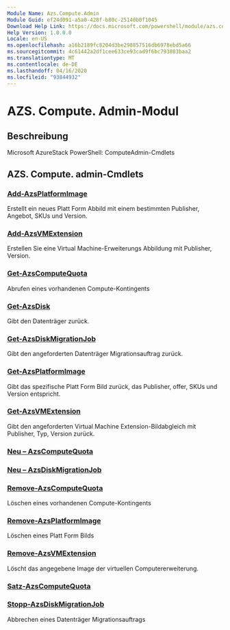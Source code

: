 ```yaml
---
Module Name: Azs.Compute.Admin
Module Guid: ef24d091-a5a0-428f-b80c-25140b0f1045
Download Help Link: https://docs.microsoft.com/powershell/module/azs.compute.admin
Help Version: 1.0.0.0
Locale: en-US
ms.openlocfilehash: a16b2189fc8204d3be298857516db6978ebd5a66
ms.sourcegitcommit: 4c61442a2df1cee633ce93cad9f6bc793803baa2
ms.translationtype: MT
ms.contentlocale: de-DE
ms.lasthandoff: 04/16/2020
ms.locfileid: "93844932"
---
```

# AZS. Compute. Admin-Modul
## Beschreibung
Microsoft AzureStack PowerShell: ComputeAdmin-Cmdlets

## AZS. Compute. admin-Cmdlets
### [Add-AzsPlatformImage](Add-AzsPlatformImage.md)
Erstellt ein neues Platt Form Abbild mit einem bestimmten Publisher, Angebot, SKUs und Version.

### [Add-AzsVMExtension](Add-AzsVMExtension.md)
Erstellen Sie eine Virtual Machine-Erweiterungs Abbildung mit Publisher, Version.

### [Get-AzsComputeQuota](Get-AzsComputeQuota.md)
Abrufen eines vorhandenen Compute-Kontingents

### [Get-AzsDisk](Get-AzsDisk.md)
Gibt den Datenträger zurück.

### [Get-AzsDiskMigrationJob](Get-AzsDiskMigrationJob.md)
Gibt den angeforderten Datenträger Migrationsauftrag zurück.

### [Get-AzsPlatformImage](Get-AzsPlatformImage.md)
Gibt das spezifische Platt Form Bild zurück, das Publisher, offer, SKUs und Version entspricht.

### [Get-AzsVMExtension](Get-AzsVMExtension.md)
Gibt den angeforderten Virtual Machine Extension-Bildabgleich mit Publisher, Typ, Version zurück.

### [Neu – AzsComputeQuota](New-AzsComputeQuota.md)


### [Neu – AzsDiskMigrationJob](New-AzsDiskMigrationJob.md)


### [Remove-AzsComputeQuota](Remove-AzsComputeQuota.md)
Löschen eines vorhandenen Compute-Kontingents

### [Remove-AzsPlatformImage](Remove-AzsPlatformImage.md)
Löschen eines Platt Form Bilds

### [Remove-AzsVMExtension](Remove-AzsVMExtension.md)
Löscht das angegebene Image der virtuellen Computererweiterung.

### [Satz-AzsComputeQuota](Set-AzsComputeQuota.md)


### [Stopp-AzsDiskMigrationJob](Stop-AzsDiskMigrationJob.md)
Abbrechen eines Datenträger Migrationsauftrags

